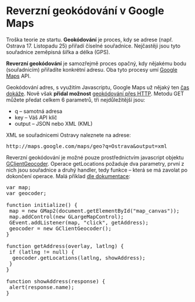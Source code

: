 <!--
title : Reverzní geokódování v Google Maps
author : Roman Ožana <ozana@omdesign.cz>
date : 2.11.2008 18:56:11
tags : GIS, google, mapy
-->

# Reverzní geokódování v Google Maps

Troška teorie ze startu. **Geokódování** je proces, kdy se adrese (např. Ostrava 17. Listopadu 25) přiřadí číselné souřadnice. Nejčastěji jsou tyto souřadnice zeměpisná šířka a délka (GPS).

**Reverzní geokódování** je samozřejmě proces opačný, kdy nějakému bodu (souřadnicím) přiřadíte konkrétní adresu. Oba tyto procesy umí [Google Maps][1] API.

Geokódování adres, s využitím Javascriptu, Google Maps už nějaký ten [čas dokáže][2]. Nově však **přidal možnost** [geokódování přes HTTP][3]. Metodu GET můžete předat celkem 6 parametrů, tři nejdůležitější jsou:

  * q &#8211; samotná adresa
  * key &#8211; Váš API klíč
  * output &#8211; JSON nebo XML (KML)

XML se souřadnicemi Ostravy naleznete na adrese:

<pre>http://maps.google.com/maps/geo?q=Ostrava&amp;output=xml</pre>

Reverzní geokódování je možné pouze prostřednictvím javascript objektu [GClientGeocoder][4]. Operace getLocations požaduje dva parametry, první z nich jsou souřadnice a druhý handler, tedy funkce &#8211; která se má zavolat po dokončení operace. Malá příklad [dle dokumentace][5]:

<pre>var map;
var geocoder;

function initialize() {
 map = new GMap2(document.getElementById("map_canvas"));
 map.addControl(new GLargeMapControl);
 GEvent.addListener(map, "click", getAddress);
 geocoder = new GClientGeocoder();
}

function getAddress(overlay, latlng) {
 if (latlng != null) {
  geocoder.getLocations(latlng, showAddress);
 }
}

function showAddress(response) {
 alert(response.name);
}
</pre>

 [1]: http://mapy.google.cz/ "Google Maps"
 [2]: http://code.google.com/apis/maps/documentation/services.html#Geocoding "Google Maps Geocode via javascript"
 [3]: http://code.google.com/apis/maps/documentation/services.html#Geocoding_Direct "Geokódování adresy - přes protokol HTTP"
 [4]: http://code.google.com/apis/maps/documentation/reference.html#GClientGeocoder "Dokumentace GClientGeocoder"
 [5]: http://code.google.com/apis/maps/documentation/services.html#ReverseGeocoding "Dokumentace ReverseGeocoding"
